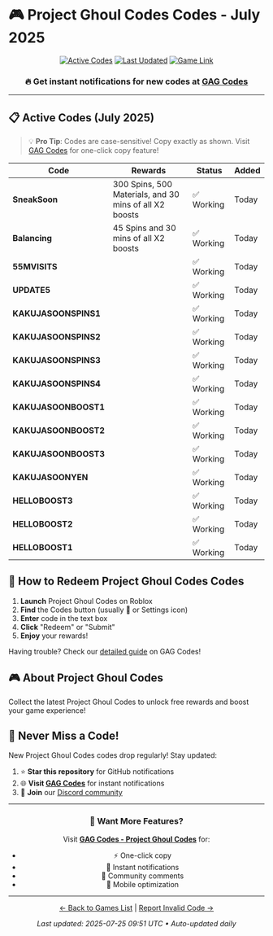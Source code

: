 # 🎮 Project Ghoul Codes Codes - July 2025

<div align="center">

[![Active Codes](https://img.shields.io/badge/Active%20Codes-15-brightgreen)](https://gagcodes.com/roblox/project-ghoul)
[![Last Updated](https://img.shields.io/badge/Last%20Updated-Today-orange)](https://gagcodes.com/roblox/project-ghoul)
[![Game Link](https://img.shields.io/badge/Play-Project%20Ghoul%20Codes-red)](https://www.roblox.com/games/)

### 🔥 **Get instant notifications for new codes at [GAG Codes](https://gagcodes.com/roblox/project-ghoul)**

</div>

---

## 📋 Active Codes (July 2025)

> 💡 **Pro Tip**: Codes are case-sensitive! Copy exactly as shown. Visit [GAG Codes](https://gagcodes.com/roblox/project-ghoul) for one-click copy feature!

| Code | Rewards | Status | Added |
|------|---------|--------|-------|
| **SneakSoon** | 300 Spins, 500 Materials, and 30 mins of all X2 boosts | ✅ Working | Today |
| **Balancing** | 45 Spins and 30 mins of all X2 boosts | ✅ Working | Today |
| **55MVISITS** |  | ✅ Working | Today |
| **UPDATE5** |  | ✅ Working | Today |
| **KAKUJASOONSPINS1** |  | ✅ Working | Today |
| **KAKUJASOONSPINS2** |  | ✅ Working | Today |
| **KAKUJASOONSPINS3** |  | ✅ Working | Today |
| **KAKUJASOONSPINS4** |  | ✅ Working | Today |
| **KAKUJASOONBOOST1** |  | ✅ Working | Today |
| **KAKUJASOONBOOST2** |  | ✅ Working | Today |
| **KAKUJASOONBOOST3** |  | ✅ Working | Today |
| **KAKUJASOONYEN** |  | ✅ Working | Today |
| **HELLOBOOST3** |  | ✅ Working | Today |
| **HELLOBOOST2** |  | ✅ Working | Today |
| **HELLOBOOST1** |  | ✅ Working | Today |


## 📖 How to Redeem Project Ghoul Codes Codes

1. **Launch** Project Ghoul Codes on Roblox
2. **Find** the Codes button (usually 🎁 or Settings icon)
3. **Enter** code in the text box
4. **Click** "Redeem" or "Submit"
5. **Enjoy** your rewards!

Having trouble? Check our [detailed guide](https://gagcodes.com/roblox/project-ghoul#how-to-redeem) on GAG Codes!

## 🎮 About Project Ghoul Codes

Collect the latest Project Ghoul Codes to unlock free rewards and boost your game experience!

## 🔔 Never Miss a Code!

New Project Ghoul Codes codes drop regularly! Stay updated:

1. ⭐ **Star this repository** for GitHub notifications
2. 🌐 **Visit [GAG Codes](https://gagcodes.com/roblox/project-ghoul)** for instant notifications
3. 💬 **Join** our [Discord community](https://gagcodes.com/discord)

---

<div align="center">

### 🚀 Want More Features?

Visit [**GAG Codes - Project Ghoul Codes**](https://gagcodes.com/roblox/project-ghoul) for:
- ⚡ One-click copy
- 🔔 Instant notifications  
- 💬 Community comments
- 📱 Mobile optimization

---

[← Back to Games List](README.md) | [Report Invalid Code →](https://github.com/yourusername/roblox-codes-directory/issues)

*Last updated: 2025-07-25 09:51 UTC • Auto-updated daily*

</div>